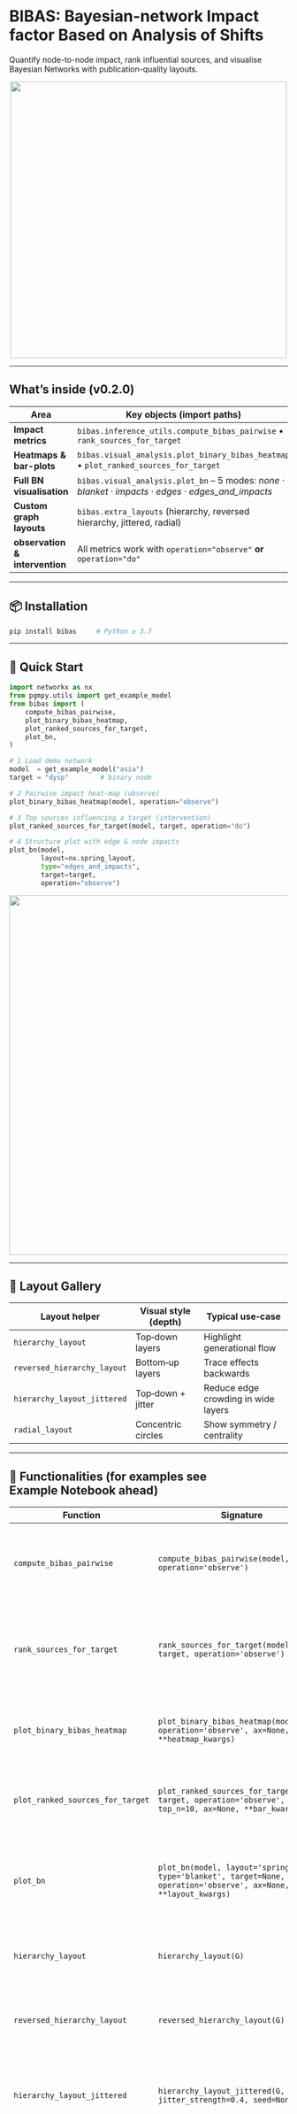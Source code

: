# BIBAS: Bayesian-network Impact factor Based on Analysis of Shifts
Quantify node-to-node impact, rank influential sources, and visualise
Bayesian Networks with publication-quality layouts.

<p align="center">
  <img src="examples/asia_edges_and_impacts.png" width="500"/>
</p>

---

## What’s inside (v0.2.0)

| Area                      | Key objects (import paths)                                           |
|---------------------------|-----------------------------------------------------------------------|
| **Impact metrics**        | `bibas.inference_utils.compute_bibas_pairwise`  •  `rank_sources_for_target` |
| **Heatmaps & bar-plots**  | `bibas.visual_analysis.plot_binary_bibas_heatmap`  •  `plot_ranked_sources_for_target` |
| **Full BN visualisation** | `bibas.visual_analysis.plot_bn`  – 5 modes: *none · blanket · impacts · edges · edges_and_impacts* |
| **Custom graph layouts**  | `bibas.extra_layouts`  (hierarchy, reversed hierarchy, jittered, radial) |
| **observation & intervention** | All metrics work with `operation="observe"` **or** `operation="do"` |

---

## 📦 Installation
```bash
pip install bibas     # Python ≥ 3.7
```

---

## 🚀 Quick Start
```python
import networkx as nx
from pgmpy.utils import get_example_model
from bibas import (
    compute_bibas_pairwise,
    plot_binary_bibas_heatmap,
    plot_ranked_sources_for_target,
    plot_bn,
)

# 1 Load demo network
model  = get_example_model("asia")
target = "dysp"        # binary node

# 2 Pairwise impact heat‑map (observe)
plot_binary_bibas_heatmap(model, operation="observe")

# 3 Top sources influencing a target (intervention)
plot_ranked_sources_for_target(model, target, operation="do")

# 4 Structure plot with edge & node impacts
plot_bn(model,
        layout=nx.spring_layout,
        type="edges_and_impacts",
        target=target,
        operation="observe")
```

<p align="center">
  <img src="examples/asia_heatmap.png" width="650"/>
</p>

---

## 📐 Layout Gallery

| Layout helper                                   | Visual style (depth) | Typical use‑case                        |
|-------------------------------------------------|----------------------|-----------------------------------------|
| `hierarchy_layout`                              | Top‑down layers      | Highlight generational flow             |
| `reversed_hierarchy_layout`                     | Bottom‑up layers     | Trace effects backwards                 |
| `hierarchy_layout_jittered`                     | Top‑down + jitter    | Reduce edge crowding in wide layers     |
| `radial_layout`                                 | Concentric circles   | Show symmetry / centrality              |

---
## 📝 Functionalities (for examples see Example Notebook ahead)

| Function | Signature | Purpose |
|----------|-----------|---------|
| `compute_bibas_pairwise` | `compute_bibas_pairwise(model, operation='observe')` | Return a full node × node impact matrix (observe / do). |
| `rank_sources_for_target` | `rank_sources_for_target(model, target, operation='observe')` | Rank all source nodes by their influence on a binary *target* state. |
| `plot_binary_bibas_heatmap` | `plot_binary_bibas_heatmap(model, operation='observe', ax=None, **heatmap_kwargs)` | Draw an annotated heat-map of positive-state impacts. |
| `plot_ranked_sources_for_target` | `plot_ranked_sources_for_target(model, target, operation='observe', top_n=10, ax=None, **bar_kwargs)` | Horizontal bar-plot of the top–N influential sources for a target. |
| `plot_bn` | `plot_bn(model, layout='spring', type='blanket', target=None, operation='observe', ax=None, **layout_kwargs)` | Visualise the BN with optional blankets, impact colouring, or edge weights. |
| `hierarchy_layout` | `hierarchy_layout(G)` | Top-down layers based on depth (ideal for DAGs). |
| `reversed_hierarchy_layout` | `reversed_hierarchy_layout(G)` | Bottom-up view: deepest nodes appear at the top. |
| `hierarchy_layout_jittered` | `hierarchy_layout_jittered(G, jitter_strength=0.4, seed=None)` | Hierarchical layout with horizontal jitter to reduce edge overlap. |
| `radial_layout` | `radial_layout(G)` | Concentric rings by depth; emphasises symmetry and centrality. |

---

## Example Notebook  
See **`examples/asia_demo.ipynb`** for a fully reproducible walkthrough of every functionality in this README.


***

<br>
<br>
<br>

# BIBAS API Reference

---

## Inference Utilities

### compute_bibas_pairwise

<pre style="font-family: monospace; font-size: 15px;">compute_bibas_pairwise(<b>model</b>, <b>source</b>, <b>target</b>, <b>target_positive_state</b>=1, <b>operation</b>="observe")</pre>

Compute the BIBAS score from **source** to **target**.  
The target node must be binary.

**Parameters**

- **model** : `pgmpy.models.DiscreteBayesianNetwork` – A fitted Bayesian Network.  
- **source** : `str` – Name of the source node.  
- **target** : `str` – Name of the binary target node.  
- **target_positive_state** : `int | str`, default `1` – Which state of the target is considered positive.  
- **operation** : `{"observe","do"}`, default `"observe"` –  
  `"observe"` computes the associative impact, `"do"` computes the causal impact.

**Returns**

- `float` – BIBAS score in the range 0‑100, or `None` if computation fails.

**Example**

```python
from bibas.inference_utils import compute_bibas_pairwise
score = compute_bibas_pairwise(model, "AGE", "DISEASE")
print(f"BIBAS AGE → DISEASE = {score:.2f}")
```

---

### rank_sources_for_target

<pre style="font-family: monospace; font-size: 15px;">rank_sources_for_target(<b>model</b>, <b>target</b>, <b>target_positive_state</b>=1, <b>operation</b>="observe")</pre>

Rank every node (except the **target**) by its BIBAS impact on that target.

**Parameters**

- **model** : `pgmpy.models.DiscreteBayesianNetwork` – A fitted Bayesian Network.  
- **target** : `str` – Binary target node.  
- **target_positive_state** : `int | str`, default `1` – Which state of the target is considered positive.  
- **operation** : `{"observe","do"}`, default `"observe"` – Impact type to compute.

**Returns**

- `pandas.DataFrame` with columns `["source","bibas_score"]`, sorted descending.

**Example**

```python
from bibas.inference_utils import rank_sources_for_target
df = rank_sources_for_target(model,
                            target="DISEASE"
                            target_positive_state="yes",
                            operation="observe")
df.head()
```

---

## Visual Analysis

### plot_binary_bibas_heatmap

<pre style="font-family: monospace; font-size: 15px;">plot_binary_bibas_heatmap(<b>model</b>, <b>operation</b>="observe", <b>filename</b>=None, <b>title</b>=None)</pre>

Plot a heatmap of the BIBAS score from every source to every target in a fully binary network.

**Parameters**

- **model** : `pgmpy.models.DiscreteBayesianNetwork` – A network with only binary nodes.  
- **operation** : `{"observe","do"}`, default `"observe"` – Impact type.  
- **filename** : `str | None`, default `None` – If given, save the plot to this file.  
- **title** : `str | None`, default `None` – Custom plot title.

**Returns**

- `None`

**Example**

```python
from bibas.visual_analysis import plot_binary_bibas_heatmap
plot_binary_bibas_heatmap(model,
                          operation="do",
                          title="My Network: BIBAS heat-map (do)")
```

---

### plot_ranked_sources_for_target

<pre style="font-family: monospace; font-size: 15px;">plot_ranked_sources_for_target(<b>model</b>, <b>target</b>, <b>target_positive_state</b>=1, <b>operation</b>="observe", <b>filename</b>=None, <b>title</b>=None)</pre>

Plot a horizontal bar chart ranking all sources by their BIBAS impact on a given binary **target**.

**Parameters**

- **model** : `pgmpy.models.DiscreteBayesianNetwork` – The network to analyse.  
- **target** : `str` – Binary target node.  
- **target_positive_state** : `int`, default `1` – Positive state index.  
- **operation** : `{"observe","do"}`, default `"observe"` – Impact type.  
- **filename** : `str | None`, default `None` – Optional save path.  
- **title** : `str | None`, default `None` – Optional plot title.

**Returns**

- `None`

**Example**

```python
from bibas.visual_analysis import plot_ranked_sources_for_target
plot_ranked_sources_for_target(model,
                              target="DISEASE",  
                              target_positive_state="Yes",
                              operation="observe",
                              title="BIBAS (observe) scores for disease")
```
---

### plot_bn

<pre style="font-family: monospace; font-size: 15px;">plot_bn(<b>model</b>, <b>layout</b>=nx.spring_layout, <b>type</b>="none", <b>target</b>=None, <b>operation</b>="observe", <b>filename</b>=None, <b>title</b>=None, <b>layout_kwargs</b>=None)</pre>

Visualise a Bayesian Network with optional BIBAS‑based node or edge colouring.

**Parameters**

- **model** : `pgmpy.models.DiscreteBayesianNetwork` – The network to plot.  
- **layout** : `function`, default `nx.spring_layout` – NetworkX layout function.  
- **type** : `str`, default `"none"` – One of `"none"`, `"blanket"`, `"impacts"`, `"edges"`, `"edges_and_impacts"`.  
- **target** : `str | None`, default `None` – Target node when required by **type**.  
- **operation** : `{"observe","do"}`, default `"observe"` – Impact type.  
- **filename** : `str | None`, default `None` – Optional save path.  
- **title** : `str | None`, default `None` – Optional plot title.  
- **layout_kwargs** : `dict | None`, default `None` – Extra kwargs passed to the layout.

**Returns**

- `None`

**Example**

```python
from bibas.visual_analysis import plot_bn
plot_bn(model, 
        layout=hierarchy_layout_jittered, 
        layout_kwargs={"seed": 42, "jitter_strength": 0.4},
        type="edges_and_impacts", 
        target = target,
        title = "Hierarchy Layout Jittered")
```

---

## Extra Layouts

### hierarchy_layout

<pre style="font-family: monospace; font-size: 15px;">hierarchy_layout(<b>G</b>)</pre>

Return a top‑down hierarchical layout for a directed graph.

**Parameters**

- **G** : `networkx.DiGraph` – Graph to layout.

**Returns**

- `dict` mapping node to `(x,y)` position.

**Example**

```python
from bibas.extra_layouts import hierarchy_layout
pos = hierarchy_layout(G)
```

---

### reversed_hierarchy_layout

<pre style="font-family: monospace; font-size: 15px;">reversed_hierarchy_layout(<b>G</b>)</pre>

Return a bottom‑up hierarchical layout for a directed graph.

**Parameters**

- **G** : `networkx.DiGraph`

**Returns**

- `dict` mapping node to `(x,y)` position.

**Example**

```python
from bibas.extra_layouts import reversed_hierarchy_layout
pos = reversed_hierarchy_layout(G)
```
---


### hierarchy_layout_jittered

<pre style="font-family: monospace; font-size: 15px;">hierarchy_layout_jittered(<b>G</b>, <b>jitter_strength</b>=0.4, <b>seed</b>=None)</pre>

Hierarchical layout with a small random horizontal shift applied per layer.

**Parameters**

- **G** : `networkx.DiGraph`  
- **jitter_strength** : `float`, default `0.4` – Maximum horizontal jitter.  
- **seed** : `int | None`, default `None` – Random seed.

**Returns**

- `dict` node‑position mapping.

**Example**

```python
from bibas.extra_layouts import hierarchy_layout_jittered
pos = hierarchy_layout_jittered(G,
                                seed=42,
                                jitter_strength=0.4)
```

---

### radial_layout

<pre style="font-family: monospace; font-size: 15px;">radial_layout(<b>G</b>)</pre>

Place nodes on concentric circles according to their depth from root.

**Parameters**

- **G** : `networkx.DiGraph`

**Returns**

- `dict` mapping node to `(x,y)`.

**Example**

```python
from bibas.extra_layouts import radial_layout
pos = radial_layout(G)
```
